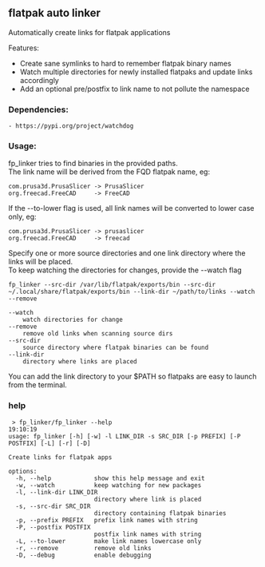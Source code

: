 ## flatpak auto linker

Automatically create links for flatpak applications

Features:  
- Create sane symlinks to hard to remember flatpak binary names  
- Watch multiple directories for newly installed flatpaks and update links accordingly  
- Add an optional pre/postfix to link name to not pollute the namespace  

### Dependencies:  
    - https://pypi.org/project/watchdog

### Usage:

fp_linker tries to find binaries in the provided paths.  
The link name will be derived from the FQD flatpak name, eg:

    com.prusa3d.PrusaSlicer -> PrusaSlicer
    org.freecad.FreeCAD     -> FreeCAD

If the --to-lower flag is used, all link names will be converted to lower case only, eg:

    com.prusa3d.PrusaSlicer -> prusaslicer
    org.freecad.FreeCAD     -> freecad

Specify one or more source directories and one link directory where the links will be placed.  
To keep watching the directories for changes, provide the --watch flag
    
    fp_linker --src-dir /var/lib/flatpak/exports/bin --src-dir ~/.local/share/flatpak/exports/bin --link-dir ~/path/to/links --watch --remove

    --watch
        watch directories for change
    --remove
        remove old links when scanning source dirs
    --src-dir
        source directory where flatpak binaries can be found
    --link-dir
        directory where links are placed

You can add the link directory to your $PATH so flatpaks are easy to launch from the terminal.  

### help

     > fp_linker/fp_linker --help                                                                                                       19:10:19
    usage: fp_linker [-h] [-w] -l LINK_DIR -s SRC_DIR [-p PREFIX] [-P POSTFIX] [-L] [-r] [-D]

    Create links for flatpak apps

    options:
      -h, --help            show this help message and exit
      -w, --watch           keep watching for new packages
      -l, --link-dir LINK_DIR
                            directory where link is placed
      -s, --src-dir SRC_DIR
                            directory containing flatpak binaries
      -p, --prefix PREFIX   prefix link names with string
      -P, --postfix POSTFIX
                            postfix link names with string
      -L, --to-lower        make link names lowercase only
      -r, --remove          remove old links
      -D, --debug           enable debugging

